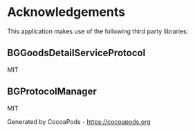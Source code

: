 # Acknowledgements
This application makes use of the following third party libraries:

## BGGoodsDetailServiceProtocol

MIT


## BGProtocolManager

MIT

Generated by CocoaPods - https://cocoapods.org
